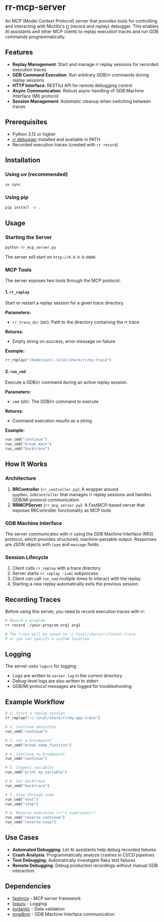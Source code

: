 # rr-mcp-server

An MCP (Model Context Protocol) server that provides tools for controlling and interacting with Mozilla's [rr](https://rr-project.org/) (record and replay) debugger. This enables AI assistants and other MCP clients to replay execution traces and run GDB commands programmatically.

## Features

- **Replay Management**: Start and manage rr replay sessions for recorded execution traces
- **GDB Command Execution**: Run arbitrary GDB/rr commands during replay sessions
- **HTTP Interface**: RESTful API for remote debugging control
- **Async Communication**: Robust async handling of GDB Machine Interface (MI) protocol
- **Session Management**: Automatic cleanup when switching between traces

## Prerequisites

- Python 3.12 or higher
- [rr debugger](https://rr-project.org/) installed and available in PATH
- Recorded execution traces (created with `rr record`)

## Installation

### Using uv (recommended)

```bash
uv sync
```

### Using pip

```bash
pip install -e .
```

## Usage

### Starting the Server

```bash
python rr_mcp_server.py
```

The server will start on `http://0.0.0.0:8000`.

### MCP Tools

The server exposes two tools through the MCP protocol:

#### 1. `rr_replay`

Start or restart a replay session for a given trace directory.

**Parameters:**
- `rr_trace_dir` (str): Path to the directory containing the rr trace

**Returns:**
- Empty string on success, error message on failure

**Example:**
```python
rr_replay("/home/user/.local/share/rr/my-trace")
```

#### 2. `run_cmd`

Execute a GDB/rr command during an active replay session.

**Parameters:**
- `cmd` (str): The GDB/rr command to execute

**Returns:**
- Command execution results as a string

**Example:**
```python
run_cmd("continue")
run_cmd("break main")
run_cmd("backtrace")
```

## How It Works

### Architecture

1. **RRController** (`rr_controller.py`): A wrapper around `pygdbmi.GdbController` that manages rr replay sessions and handles GDB/MI protocol communication
2. **RRMCPServer** (`rr_mcp_server.py`): A FastMCP-based server that exposes RRController functionality as MCP tools

### GDB Machine Interface

The server communicates with rr using the GDB Machine Interface (MI3) protocol, which provides structured, machine-parsable output. Responses are JSON objects with `type` and `message` fields.

### Session Lifecycle

1. Client calls `rr_replay` with a trace directory
2. Server starts `rr replay -i=mi` subprocess
3. Client can call `run_cmd` multiple times to interact with the replay
4. Starting a new replay automatically exits the previous session

## Recording Traces

Before using this server, you need to record execution traces with rr:

```bash
# Record a program
rr record ./your-program arg1 arg2

# The trace will be saved to ~/.local/share/rr/latest-trace
# or you can specify a custom location
```

## Logging

The server uses `loguru` for logging:
- Logs are written to `server.log` in the current directory
- Debug-level logs are also written to stderr
- GDB/MI protocol messages are logged for troubleshooting

## Example Workflow

```python
# 1. Start a replay session
rr_replay("~/.local/share/rr/my-app-trace")

# 2. Continue execution
run_cmd("continue")

# 3. Set a breakpoint
run_cmd("break some_function")

# 4. Continue to breakpoint
run_cmd("continue")

# 5. Inspect variables
run_cmd("print my_variable")

# 6. Get backtrace
run_cmd("backtrace")

# 7. Step through code
run_cmd("next")
run_cmd("step")

# 8. Reverse execution (rr's superpower!)
run_cmd("reverse-continue")
run_cmd("reverse-step")
```

## Use Cases

- **Automated Debugging**: Let AI assistants help debug recorded failures
- **Crash Analysis**: Programmatically analyze crashes in CI/CD pipelines
- **Test Debugging**: Automatically investigate flaky test failures
- **Remote Debugging**: Debug production recordings without manual GDB interaction

## Dependencies

- [fastmcp](https://github.com/jlowin/fastmcp) - MCP server framework
- [loguru](https://github.com/Delgan/loguru) - Logging
- [pydantic](https://docs.pydantic.dev/) - Data validation
- [pygdbmi](https://github.com/cs01/pygdbmi) - GDB Machine Interface communication
